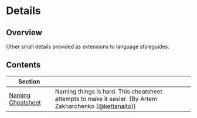 # Details

## Overview

Other small details provided as extensions to language styleguides.

## Contents

| Section |  |
|--|--|
| [Naming Cheatsheet](./naming-cheatsheet#readme) | Naming things is hard. This cheatsheet attempts to make it easier. (By Artem Zakharchenko [(@kettanaito)](https://github.com/kettanaito)) |
